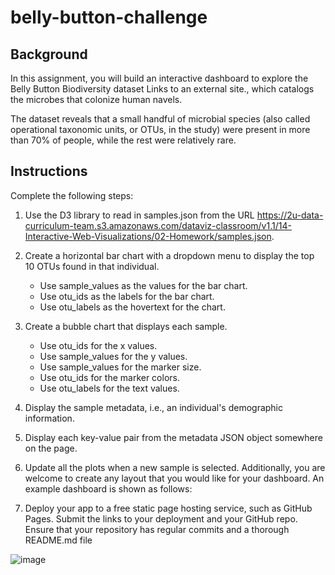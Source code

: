 # belly-button-challenge

## Background
In this assignment, you will build an interactive dashboard to explore the Belly Button Biodiversity dataset Links to an external site., which catalogs the microbes that colonize human navels.

The dataset reveals that a small handful of microbial species (also called operational taxonomic units, or OTUs, in the study) were present in more than 70% of people, while the rest were relatively rare.

## Instructions
Complete the following steps:

1. Use the D3 library to read in samples.json from the URL https://2u-data-curriculum-team.s3.amazonaws.com/dataviz-classroom/v1.1/14-Interactive-Web-Visualizations/02-Homework/samples.json.

2. Create a horizontal bar chart with a dropdown menu to display the top 10 OTUs found in that individual.

   * Use sample_values as the values for the bar chart.
   * Use otu_ids as the labels for the bar chart.
   * Use otu_labels as the hovertext for the chart.

3. Create a bubble chart that displays each sample.

   * Use otu_ids for the x values.
   * Use sample_values for the y values.
   * Use sample_values for the marker size.
   * Use otu_ids for the marker colors.
   * Use otu_labels for the text values.

4. Display the sample metadata, i.e., an individual's demographic information.

5. Display each key-value pair from the metadata JSON object somewhere on the page.


6. Update all the plots when a new sample is selected. Additionally, you are welcome to create any layout that you would like for your dashboard. An example dashboard is shown as follows:


7. Deploy your app to a free static page hosting service, such as GitHub Pages. Submit the links to your deployment and your GitHub repo. Ensure that your repository has regular commits and a thorough README.md file

![image](https://user-images.githubusercontent.com/116117065/217998448-eea9df29-82e3-4bde-a2bd-959cfe167d16.png)

